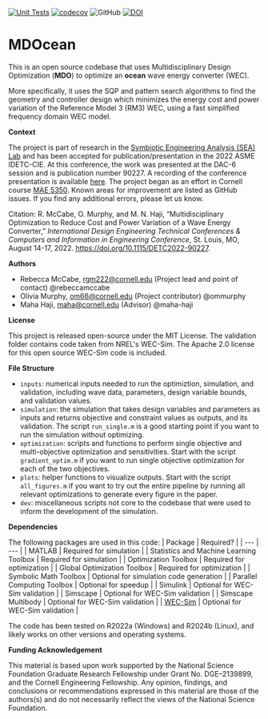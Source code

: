 [![Unit Tests](https://github.com/symbiotic-engineering/MDOcean/actions/workflows/tests.yml/badge.svg)](https://github.com/symbiotic-engineering/MDOcean/actions/workflows/tests.yml)
[![codecov](https://codecov.io/gh/symbiotic-engineering/MDOcean/graph/badge.svg?token=PQNFQ72IC8)](https://codecov.io/gh/symbiotic-engineering/MDOcean)
![GitHub](https://img.shields.io/github/license/symbiotic-engineering/MDOcean)
[![DOI](https://zenodo.org/badge/DOI/10.5281/zenodo.13997244.svg)](https://doi.org/10.5281/zenodo.13997244)

# MDOcean
This is an open source codebase that uses Multidisciplinary Design Optimization (**MDO**) to optimize an **ocean** wave energy converter (WEC). 

More specifically, it uses the SQP and pattern search algorithms to find the geometry and controller design which minimizes the energy cost and power variation 
of the Reference Model 3 (RM3) WEC, using a fast simplified frequency domain WEC model.

**Context**

The project is part of research in the [Symbiotic Engineering Analysis (SEA) Lab](https://sea.mae.cornell.edu/) 
and has been accepted for publication/presentation in the 2022 ASME IDETC-CIE.
At this conference, the work was presented at the DAC-6 session and is publication number 90227.
A recording of the conference presentation is available [here](https://www.youtube.com/watch?v=LjpfXvujUGY).
The project began as an effort in Cornell course [MAE 5350](https://classes.cornell.edu/browse/roster/FA21/class/MAE/5350).
Known areas for improvement are listed as GitHub issues. If you find any additional errors, please let us know.

Citation: R. McCabe, O. Murphy, and M. N. Haji, “Multidisciplinary Optimization 
to Reduce Cost and Power Variation of a Wave Energy Converter,” 
*International Design Engineering Technical Conferences & Computers and 
Information in Engineering Conference*, St. Louis, MO, August 14-17, 2022.
https://doi.org/10.1115/DETC2022-90227.

**Authors**
- Rebecca McCabe, rgm222@cornell.edu (Project lead and point of contact) @rebeccamccabe
- Olivia Murphy, om66@cornell.edu (Project contributor) @ommurphy
- Maha Haji, maha@cornell.edu (Advisor) @maha-haji

**License**

This project is released open-source under the MIT License. The validation folder contains code taken from NREL's WEC-Sim. 
The Apache 2.0 license for this open source WEC-Sim code is included.

**File Structure**

- `inputs`: numerical inputs needed to run the optimiztion, simulation, and validation, including wave data, parameters, design variable bounds, and validation values.
- `simulation`: the simulation that takes design variables and parameters as inputs and returns objective and constraint values as outputs, and its validation.
The script `run_single.m` is a good starting point if you want to run the simulation without optimizing.
- `optimization`: scripts and functions to perform single objective and multi-objective optimization and sensitivities. Start with the script `gradient_optim.m`
if you want to run single objective optimization for each of the two objectives.
- `plots`: helper functions to visualize outputs. Start with the script `all_figures.m` if you want to try out the entire pipeline by running all relevant 
optimizations to generate every figure in the paper.
- `dev`: miscellaneous scripts not core to the codebase that were used to inform the development of the simulation.

**Dependencies**

The following packages are used in this code:
| Package | Required? |
| ---    | ---      |
| MATLAB | Required for simulation |
| Statistics and Machine Learning Toolbox | Required for simulation |
| Optimization Toolbox | Required for optimization |
| Global Optimization Toolbox | Required for optimization |
| Symbolic Math Toolbox | Optional for simulation code generation |
| Parallel Computing Toolbox | Optional for speedup |
| Simulink | Optional for WEC-Sim validation | 
| Simscape | Optional for WEC-Sim validation | 
| Simscape Multibody | Optional for WEC-Sim validation |
| [WEC-Sim](https://github.com/WEC-Sim/WEC-Sim/) | Optional for WEC-Sim validation |

The code has been tested on R2022a (Windows) and R2024b (Linux), and likely works on other versions and operating systems.

**Funding Acknowledgement**

This material is based upon work supported by the 
National Science Foundation Graduate Research Fellowship under 
Grant No. DGE–2139899, and the Cornell Engineering Fellowship.
Any opinion, findings, and conclusions or recommendations 
expressed in this material are those of the authors(s) and do not 
necessarily reflect the views of the National Science Foundation.
